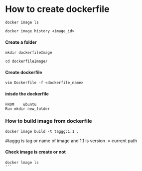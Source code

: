 # How to create dockerfile
```
docker image ls
```
```
docker image history <image_id>
```
#### Create a folder
```
mkdir dockerfileImage
```
```
cd dockerfileImage/
```
#### Create dockerfile 
```
vim Dockerfile -f <dockerfile_name>
```
#### inisde the dockerfile
```
FROM    ubuntu
Run mkdir new_folder
```
### How to build image from dockerfile
```
docker image build -t taggg:1.1 .
```
#taggg is tag or name of image and 1.1 is version  .= current path  

#### Check image is create or not
```
docker lmage ls
'``
